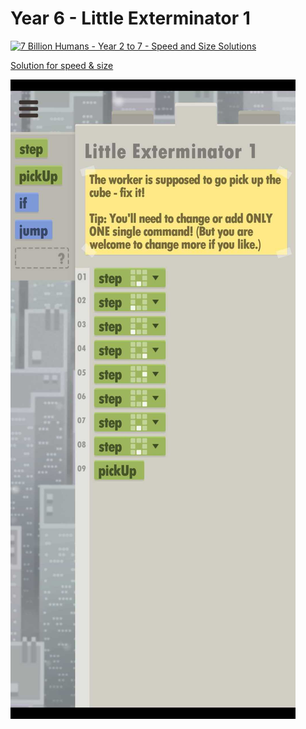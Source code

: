 # Year 6 - Little Exterminator 1

[![7 Billion Humans - Year 2 to 7 - Speed and Size Solutions](https://img.youtube.com/vi/4mtJ3X_XIJ8/0.jpg)](https://www.youtube.com/watch?v=4mtJ3X_XIJ8&t=614s)

[Solution for speed & size](solution.txt)

![Solution for speed & size](solution.JPEG "Year 6")